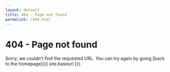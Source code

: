 ```yaml
---
layout: default
title: 404 - Page not found
permalink: /404.html
---
```

404 - Page not found
====================
Sorry, we couldn’t find the requested URL. You can try again by going [back to the homepage]({{ site.baseurl }}).